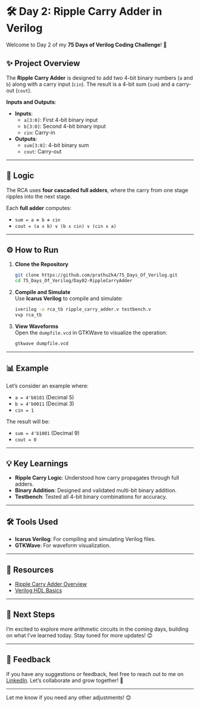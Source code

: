 # 🛠️ Day 2: Ripple Carry Adder in Verilog  

Welcome to Day 2 of my **75 Days of Verilog Coding Challenge**! 🎉  

## ✨ Project Overview  

The **Ripple Carry Adder** is designed to add two 4-bit binary numbers (`a` and `b`) along with a carry input (`cin`). The result is a 4-bit sum (`sum`) and a carry-out (`cout`).  

**Inputs and Outputs**:  
- **Inputs**:  
  - `a[3:0]`: First 4-bit binary input  
  - `b[3:0]`: Second 4-bit binary input  
  - `cin`: Carry-in  
- **Outputs**:  
  - `sum[3:0]`: 4-bit binary sum  
  - `cout`: Carry-out  

---

## 🧠 Logic  

The RCA uses **four cascaded full adders**, where the carry from one stage ripples into the next stage.  

Each **full adder** computes:  
- `sum = a ⊕ b ⊕ cin`  
- `cout = (a ∧ b) ∨ (b ∧ cin) ∨ (cin ∧ a)`  

---

## ⚙️ How to Run  

1. **Clone the Repository**  
   ```bash
   git clone https://github.com/prathu2k4/75_Days_Of_Verilog.git
   cd 75_Days_Of_Verilog/Day02-RippleCarryAdder
   ```

2. **Compile and Simulate**  
   Use **Icarus Verilog** to compile and simulate:  
   ```bash
   iverilog -o rca_tb ripple_carry_adder.v testbench.v
   vvp rca_tb
   ```

3. **View Waveforms**  
   Open the `dumpfile.vcd` in GTKWave to visualize the operation:  
   ```bash
   gtkwave dumpfile.vcd
   ```

---

## 📊 Example  

Let’s consider an example where:  
- `a = 4'b0101` (Decimal 5)  
- `b = 4'b0011` (Decimal 3)  
- `cin = 1`  

The result will be:  
- `sum = 4'b1001` (Decimal 9)  
- `cout = 0`  

---

## 💡 Key Learnings  

- **Ripple Carry Logic**: Understood how carry propagates through full adders.  
- **Binary Addition**: Designed and validated multi-bit binary addition.  
- **Testbench**: Tested all 4-bit binary combinations for accuracy.  

---

## 🛠️ Tools Used  

- **Icarus Verilog**: For compiling and simulating Verilog files.  
- **GTKWave**: For waveform visualization.  

---

## 🔗 Resources  

- [Ripple Carry Adder Overview](https://en.wikipedia.org/wiki/Adder_(electronics)#Ripple-carry_adder)  
- [Verilog HDL Basics](https://en.wikipedia.org/wiki/Verilog)  

---

## 🚀 Next Steps  

I’m excited to explore more arithmetic circuits in the coming days, building on what I’ve learned today. Stay tuned for more updates! 😊  

---

## 🤝 Feedback  

If you have any suggestions or feedback, feel free to reach out to me on [LinkedIn](https://www.linkedin.com/in/pratham-jainvs). Let’s collaborate and grow together! 💪  

---  

Let me know if you need any other adjustments! 😊
